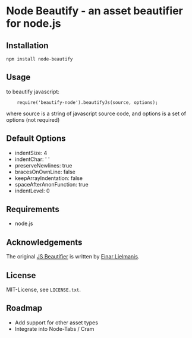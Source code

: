 # Node Beautify - an asset beautifier for node.js


## Installation

	npm install node-beautify

## Usage

to beautify javascript:

		require('beautify-node').beautifyJs(source, options);
		
where
	source is a string of javascript source code, and options is a set of options (not required)
		

## Default Options 

- indentSize: 4
- indentChar: ' '
- preserveNewlines: true
- bracesOnOwnLine: false
- keepArrayIndentation: false
- spaceAfterAnonFunction: true
- indentLevel: 0


## Requirements

* node.js


## Acknowledgements

The original [JS Beautifier](http://github.com/einars/js-beautify) is written by [Einar Lielmanis](mailto:einar@jsbeautifier.org).


## License

MIT-License, see `LICENSE.txt`.

## Roadmap

- Add support for other asset types
- Integrate into Node-Tabs / Cram

